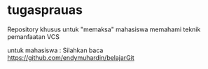 # tugasprauas
Repository khusus untuk "memaksa" mahasiswa memahami teknik pemanfaatan VCS

untuk mahasiswa :
Silahkan baca https://github.com/endymuhardin/belajarGit